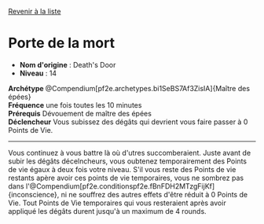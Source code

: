 [Revenir à la liste](list.md)

# Porte de la mort

 * **Nom d'origine** : Death's Door
 * **Niveau** : 14


<div><strong>Archétype </strong>@Compendium[pf2e.archetypes.bi1SeBS7Af3ZisIA]{Maître des épées}</div>
<div><span id="ctl00_MainContent_DetailedOutput"><strong>Fréquence</strong> une fois toutes les 10 minutes<br /><strong>Prérequis</strong> Dévouement de maître des épées <br /><strong>Déclencheur</strong> Vous subissez des dégâts qui devrient vous faire passer à 0 Points de Vie.<br /></span></div>
<hr />
<p>Vous continuez à vous battre là où d'utres succomberaient. Juste avant de subir les dégâts décelncheurs, vous oubtenez temporairement des Points de vie égaux à deux fois votre niveau. S'il vous reste des Points de vie restants apère avoir ces points de vie temporaires, vous ne sombrez pas dans l'@Compendium[pf2e.conditionspf2e.fBnFDH2MTzgFijKf]{inconscience}, ni ne souffrez des autres effets d'être réduit à 0 Points de Vie. Tout Points de Vie temporaires qui vous resteraient après avoir appliqué les dégâts durent jusqu'à un maximum de 4 rounds.&nbsp;</p>